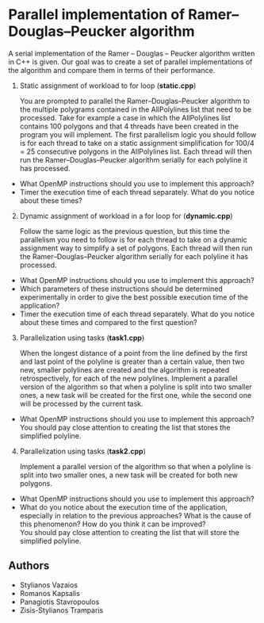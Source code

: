 # Parallel implementation of Ramer–Douglas–Peucker algorithm
A serial implementation of the Ramer – Douglas – Peucker algorithm written in C++ is given. Our goal was to create a set of parallel implementations of the algorithm and compare them in terms of their performance.
1) Static assignment of workload to for loop (**static.cpp**)

    You are prompted to parallel the Ramer–Douglas–Peucker algorithm to the multiple polygrams contained in the AllPolylines list that need to be processed. Take for example a case in which the AllPolylines list contains 100 polygons and that 4 threads have been created in the program you will implement. The first parallelism logic you should follow is for each thread to take on a static assignment simplification for 100/4 = 25 consecutive polygons in the AllPolylines list. Each thread will then run the Ramer–Douglas–Peucker algorithm serially for each polyline it has processed.
  - What OpenMP instructions should you use to implement this approach?
  - Timer the execution time of each thread separately. What do you notice about these times?
2) Dynamic assignment of workload in a for loop for (**dynamic.cpp**)

   Follow the same logic as the previous question, but this time the parallelism you need to follow is for each thread to take on a dynamic assignment way to simplify a set of polygons. Each thread will then run the Ramer–Douglas–Peucker algorithm serially for each polyline it has processed.
  - What OpenMP instructions should you use to implement this approach?
  - Which parameters of these instructions should be determined experimentally in order to give the best possible execution time of the application?
  - Timer the execution time of each thread separately. What do you notice about these times and compared to the first question?
 
3) Parallelization using tasks (**task1.cpp**)

   When the longest distance of a point from the line defined by the first and last point of the polyline is greater than a certain value, then two new, smaller polylines are created and the algorithm is repeated retrospectively, for each of the new polylines.
Implement a parallel version of the algorithm so that when a polyline is split into two smaller ones, a new task will be created for the first one, while the second one will be processed by the current task.
- What OpenMP instructions should you use to implement this approach?<br />
You should pay close attention to creating the list that stores the simplified polyline.

4) Parallelization using tasks (**task2.cpp**)

   Implement a parallel version of the algorithm so that when a polyline is split into two smaller ones, a new task will be created for both new polygons.
- What OpenMP instructions should you use to implement this approach?
- What do you notice about the execution time of the application, especially in relation to the previous approaches? What is the cause of this phenomenon? How do you think it can be improved?<br />
You should pay close attention to creating the list that will store the simplified polyline. 
## Authors
* Stylianos Vazaios
* Romanos Kapsalis
* Panagiotis Stavropoulos
* Zisis-Stylianos Tramparis
